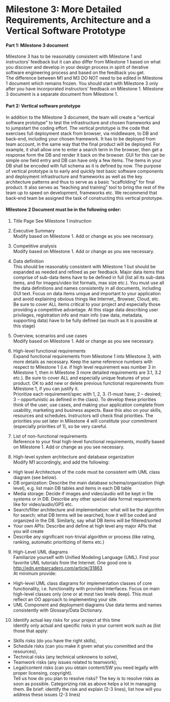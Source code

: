 # Milestone 3: More Detailed Requirements, Architecture and a Vertical Software Prototype  

#### **Part 1: Milestone 3 document**  
Milestone  3  has  to  be  reasonably  consistent  with  Milestone  1  and  instructors’ feedback  but  it  can  also  differ  from  Milestone  1  based  on  what  you  discover  and develop  in  your  design  process  in  spirit  of  iterative  software  engineering  process and based on the feedback you get.  
The  difference  between  M1  and  M3  DO  NOT  need  to  be  edited  in  Milestone  1 document  which  remains  frozen.  You  should  start  with  Milestone  3  only  after  you have  incorporated  instructors’  feedback  on  Milestone  1.  Milestone  3  document  is  a separate document from Milestone 1.  

#### **Part 2: Vertical software prototype**  
In  addition  to  the  Milestone  3  document,  the  team  will  create  a  “vertical  software prototype”  to  test  the  infrastructure  and  chosen  frameworks  and  to  jumpstart  the coding effort.  The vertical prototype is the code that exercises full deployment stack from   browser,   via   middleware,   to   DB   and   back-end,   including   your   chosen framework. It has to be deployed from team account, in the same way that the final product  will  be  deployed.  For  example,  it  shall  allow  one  to  enter  a  search  term  in the  browser,  then  get  a  response  form  the  DB  and  render  it  back  on  the  browser. GUI  for  this  can  be  simple  one  field  entry  and  DB  can  have  only  a  few  items.  The items  in  your  DB  shall  be  encoded  with  full  schema  as  it  is  defined  by  now.  The purpose of vertical prototype is to early and quickly test basic software components and  deployment  infrastructure  and  frameworks  as  well  as  the  key  architecture patterns and thus to serve as a basic “scaffolding” for final product. It also serves as “teaching   and   training”   tool   to   bring   the   rest   of   the   team   up   to   speed   on development,  frameworks  etc.  We  recommend  that  back-end  team  be  assigned  the task of constructing this vertical prototype.  
  
#### **Milestone 2 Document must be in the following order:**
1) Title Page
See Milestone 1 instruction 

2) Executive Summary  
Modify based on Milestone 1. Add or change as you see necessary. 

3) Competitive analysis  
Modify based on Milestone 1. Add or change as you see necessary.

4) Data definition  
This  should  be  reasonably  consistent  with  Milestone  1  but  should  be  expanded  as needed  and  refined  as  per  feedback.  Major  data  items  that  comprise  of  sub-data items have to be defined in full (list all its sub-data items, and for images/video list formats, max size etc.). You must use all the data definitions and names consistently in  all  documents,  including  GUI  text.  Focus  on  data  items  unique  and  important  to your application and avoid explaining obvious things like Internet,, Browser, Cloud, etc.   Be   sure   to   cover   ALL   items   critical   to   your   project   and   especially   those providing  a  competitive  advantage.  At  this  stage  data  describing  user  privileges, registration  info  and  main  info  (raw  data,  metadata,  supporting  data)  have  to  be fully defined (as much as it is possible at this stage)

5) Overview, scenarios and use cases  
Modify based on Milestone 1. Add or change as you see necessary.

6) High-level functional requirements  
Expand  functional  requirements  from  Milestone  1  into  Milestone  3,  with  more details as necessary. Keep the same reference numbers with respect to Milestone 1 (i.e. if high level requirement was number 3 in Milestone 1, then in Milestone 3 more detailed requirements are 3.1, 3.2 etc.).  Be sure to cover ALL and especially unique features of your product. OK to add new or delete previous functional requirements from Milestone 1, if you can justify it.  
Prioritize  each  requirement/spec  with  1,  2,  3.  (1-must  have;  2  –  desired;  3  – opportunistic  as  defined  in  the  class).  To  develop  these  priorities  think  of  the  user, use  cases,  and  making  your  application  complete  from  usability,  marketing  and business aspects. Base this also on your skills, resources and schedules. Instructors will  check  final  priorities.  The  priorities  you  set  later  in  Milestone  4  will  constitute your commitment (especially priorities of 1), so be very careful. 

7) List of non-functional requirements  
Reference   to   your   final   high-level   functional   requirements,   modify   based   on Milestone 1. Add or change as you see necessary.

8) High-level system architecture and database organization  
Modify M1 accordingly, and add the following:
* High  level  Architecture  of  the  code  must  be  consistent  with  UML  class diagram (see below). 
*  DB  organization:  Describe  the  main  database  schema/organization  (high level), e.g. list main DB tables and items in each DB table
*  Media storage: Decide if images and video/audio will be kept in file systems or  in  DB.  Describe  any  other  special  data  format  requirements  like  for video/audio/GPS etc.
*  Search/filter architecture and implementation: what will be the algorithm for search;  what  DB  terms  will  be  searched,  how  it  will  be  coded  and  organized in the DB. Similarly, say what DB items will be filtered/sorted
*  Your own APIs: Describe and define at high level any major APIs that you will create
*  Describe any significant non-trivial algorithm or process (like rating, ranking, automatic prioritizing of items etc.)

9) High-Level UML diagrams  
Familiarize yourself with Unified Modeling Language (UML). Find your favorite UML tutorials from the Internet. One good one is http://edn.embarcadero.com/article/31863  
At minimum provide:  
*  High-level UML class diagrams for implementation classes of core functionality, i.e. functionality with provided interfaces. Focus on main high-level  classes  only  (one  or  at  most  two  levels  deep).  This must reflect  an  OO approach to implementing your site.
*  UML Component and deployment diagrams
Use data terms and names consistently with Glossary/Data Dictionary.

10) Identify actual key risks for your project at this time  
Identify  only  actual  and  specific  risks  in  your  current  work  such  as  (list  those  that apply:
*  Skills risks (do you have the right skills), 
*  Schedule risks (can you make it given what you committed and the resources), 
*  Technical risks (any technical unknowns to solve), 
*  Teamwork risks (any issues related to teamwork); 
*  Legal/content risks (can you obtain content/SW you need legally with proper licensing, copyright).  
Tell us how do you plan to resolve risks? The key is to resolve risks as soon as possible. Categorizing risk as above helps a lot in managing them. Be brief: identify the risk and explain (2-3 lines), list how will you address these issues (2-3 lines)
